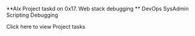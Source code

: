 **Alx Project taskd on 0x17. Web stack debugging **
DevOps
SysAdmin
Scripting
Debugging

Click here to view Project tasks
